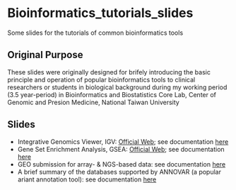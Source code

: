 # Bioinformatics_tutorials_slides
Some slides for the tutorials of common bioinformatics tools

## Original Purpose
These slides were originally designed for brifely introducing the basic principle and operation of popular bioinformatics tools to clinical researchers or students in biological background during my working period (3.5 year-period) in Bioinformatics and Biostatistics Core Lab, Center of Genomic and Presion Medicine, National Taiwan University

## Slides 
- Integrative Genomics Viewer, IGV: [Official Web](https://software.broadinstitute.org/software/igv/); see documentation [here](igv_tutorial.pdf)
- Gene Set Enrichment Analysis, GSEA: [Official Web](http://software.broadinstitute.org/gsea/index.jsp); see documentation [here](gsea_tutorial.pdf)
- GEO submission for array- & NGS-based data: see documentation [here](geo_tutorial.pdf)
- A brief summary of the databases supported by ANNOVAR (a popular ariant annotation tool): see documentation [here]()

